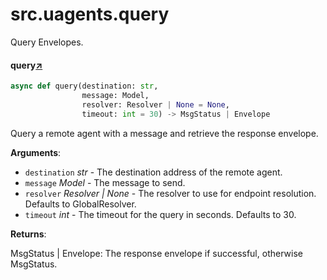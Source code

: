 

# src.uagents.query

Query Envelopes.



#### query[↗](https://github.com/fetchai/uAgents/blob/main/python/src/uagents/query.py#L10)
```python
async def query(destination: str,
                message: Model,
                resolver: Resolver | None = None,
                timeout: int = 30) -> MsgStatus | Envelope
```

Query a remote agent with a message and retrieve the response envelope.

**Arguments**:

- `destination` _str_ - The destination address of the remote agent.
- `message` _Model_ - The message to send.
- `resolver` _Resolver | None_ - The resolver to use for endpoint resolution.
  Defaults to GlobalResolver.
- `timeout` _int_ - The timeout for the query in seconds. Defaults to 30.
  

**Returns**:

  MsgStatus | Envelope: The response envelope if successful, otherwise MsgStatus.

